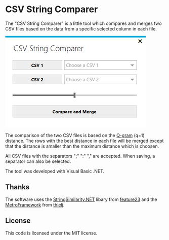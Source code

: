 # CSV String Comparer

The "CSV String Comparer" is a little tool which compares and merges two CSV files based on the data from a specific selected column in each file. 

![CSV_String_Comparer](CSV_Comparer\res\csv_comparer.png)

The comparison of the two CSV files is based on the [Q-gram](https://github.com/feature23/StringSimilarity.NET#shingle-n-gram-based-algorithms) (q=1) distance. The rows with the best distance in each file will be merged except that the distance is smaller than the maximum distance which is choosen. 

All CSV files with the separators ";" ":" "," are accepted. When saving, a separator can also be selected.

The tool was developed with Visual Basic .NET.

## Thanks

The software uses the [StringSimilarity.NET](https://github.com/feature23/StringSimilarity.NET) libary from [feature23](https://github.com/feature23) and the [MetroFramework](https://github.com/thielj/MetroFramework) from [thielj](https://github.com/thielj).

## License

This code is licensed under the MIT license.